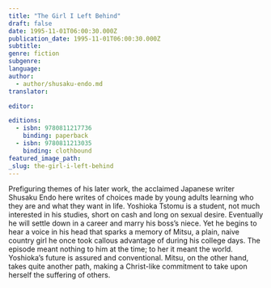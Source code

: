 ```yaml
---
title: "The Girl I Left Behind"
draft: false
date: 1995-11-01T06:00:30.000Z
publication_date: 1995-11-01T06:00:30.000Z
subtitle:
genre: fiction
subgenre:
language:
author:
  - author/shusaku-endo.md
translator:

editor:

editions:
  - isbn: 9780811217736
    binding: paperback
  - isbn: 9780811213035
    binding: clothbound
featured_image_path:
_slug: the-girl-i-left-behind
---
```


Prefiguring themes of his later work, the acclaimed Japanese writer Shusaku Endo here writes of choices made by young adults learning who they are and what they want in life. Yoshioka Tstomu is a student, not much interested in his studies, short on cash and long on sexual desire. Eventually he will settle down in a career and marry his boss’s niece. Yet he begins to hear a voice in his head that sparks a memory of Mitsu, a plain, naive country girl he once took callous advantage of during his college days. The episode meant nothing to him at the time; to her it meant the world. Yoshioka’s future is assured and conventional. Mitsu, on the other hand, takes quite another path, making a Christ-like commitment to take upon herself the suffering of others.

